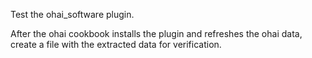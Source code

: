 Test the ohai_software plugin.

After the ohai cookbook installs the plugin and refreshes the ohai data, create
a file with the extracted data for verification.
